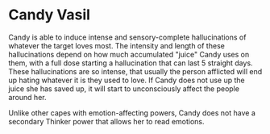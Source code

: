 # Candy Vasil
Candy is able to induce intense and sensory-complete hallucinations of whatever the target loves most. The intensity and length of these hallucinations depend on how much accumulated "juice" Candy uses on them, with a full dose starting a hallucination that can last 5 straight days. These hallucinations are so intense, that usually the person afflicted will end up hating whatever it is they used to love. If Candy does not use up the juice she has saved up, it will start to unconsciously affect the people around her.

Unlike other capes with emotion-affecting powers, Candy does not have a secondary Thinker power that allows her to read emotions.

